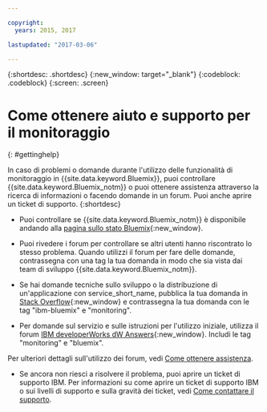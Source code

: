 ```yaml
---

copyright:
  years: 2015, 2017

lastupdated: "2017-03-06"

---
```



{:shortdesc: .shortdesc}
{:new_window: target="_blank"}
{:codeblock: .codeblock}
{:screen: .screen}


# Come ottenere aiuto e supporto per il monitoraggio
{: #gettinghelp}

In caso di problemi o domande durante l'utilizzo delle funzionalità di monitoraggio in {{site.data.keyword.Bluemix}}, puoi controllare {{site.data.keyword.Bluemix_notm}} o puoi ottenere assistenza attraverso la ricerca di informazioni o facendo domande in un forum. Puoi anche aprire un ticket di supporto.
{:shortdesc}

* Puoi controllare se {{site.data.keyword.Bluemix_notm}} è disponibile andando alla [pagina sullo stato Bluemix](https://developer.ibm.com/bluemix/support/#status){:new_window}.

* Puoi rivedere i forum per controllare se altri utenti hanno riscontrato lo stesso problema. Quando utilizzi il forum per fare delle domande, contrassegna con una tag la tua domanda in modo che sia vista dai team di sviluppo {{site.data.keyword.Bluemix_notm}}.
<!--Insert the appropriate Stack Overflow tag for your service for <service_keyword> in URL and text below:  -->
  * Se hai domande tecniche sullo sviluppo o la distribuzione di un'applicazione con service_short_name, pubblica la tua domanda in [Stack Overflow](http://stackoverflow.com/search?q=monitoring+ibm-bluemix){:new_window} e contrassegna la tua domanda con le tag "ibm-bluemix" e "monitoring".
<!--Insert the appropriate dW Answers tag for your service for <service_keyword> in URL below:  -->
  * Per domande sul servizio e sulle istruzioni per l'utilizzo iniziale, utilizza il forum [IBM developerWorks dW Answers](https://developer.ibm.com/answers/topics/monitoring/?smartspace=bluemix){:new_window}. Includi le tag  "monitoring" e "bluemix".

Per ulteriori dettagli sull'utilizzo dei forum, vedi [Come ottenere assistenza](https://www.{DomainName}/docs/support/index.html#getting-help).

* Se ancora non riesci a risolvere il problema, puoi aprire un ticket di supporto IBM. Per informazioni su come aprire un ticket di supporto IBM o sui livelli di supporto e sulla gravità dei ticket, vedi [Come contattare il supporto](https://www.{DomainName}/docs/support/index.html#contacting-support).

